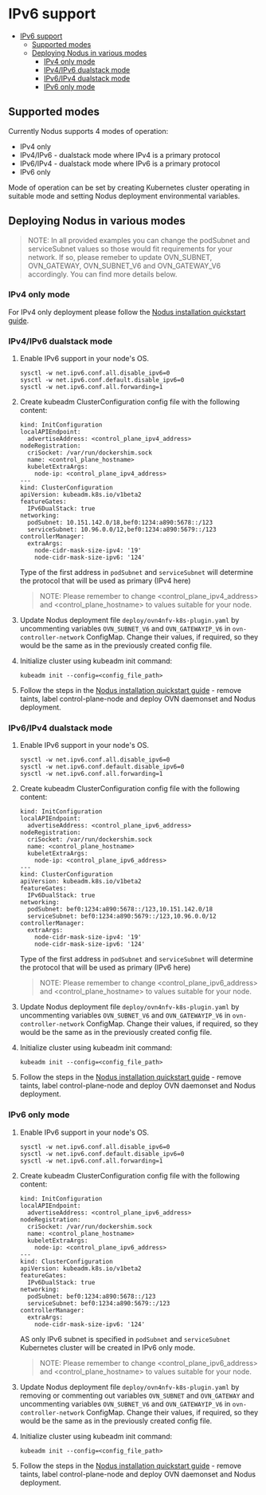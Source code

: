 # IPv6 support

- [IPv6 support](#ipv6-support)
  - [Supported modes](#supported-modes)
  - [Deploying Nodus in various modes](#deploying-nodus-in-various-modes)
    - [IPv4 only mode](#ipv4-only-mode)
    - [IPv4/IPv6 dualstack mode](#ipv4ipv6-dualstack-mode)
    - [IPv6/IPv4 dualstack mode](#ipv6ipv4-dualstack-mode)
    - [IPv6 only mode](#ipv6-only-mode)

## Supported modes

Currently Nodus supports 4 modes of operation:

- IPv4 only
- IPv4/IPv6 - dualstack mode where IPv4 is a primary protocol
- IPv6/IPv4 - dualstack mode where IPv6 is a primary protocol
- IPv6 only

Mode of operation can be set by creating Kubernetes cluster operating in suitable mode and setting Nodus deployment environmental variables.

## Deploying Nodus in various modes

> NOTE: In all provided examples you can change the podSubnet and serviceSubnet values so those would fit requirements for your network. If so, please remeber to update OVN_SUBNET, OVN_GATEWAY, OVN_SUBNET_V6 and OVN_GATEWAY_V6 accordingly. You can find more details below.

### IPv4 only mode

For IPv4 only deployment please follow the [Nodus installation quickstart guide](https://github.com/akraino-edge-stack/icn-nodus#quickstart-installation-guide).

### IPv4/IPv6 dualstack mode

1. Enable IPv6 support in your node's OS.

    ```
    sysctl -w net.ipv6.conf.all.disable_ipv6=0
    sysctl -w net.ipv6.conf.default.disable_ipv6=0
    sysctl -w net.ipv6.conf.all.forwarding=1
    ```

2. Create kubeadm ClusterConfiguration config file with the following content:

    ```
    kind: InitConfiguration
    localAPIEndpoint:
      advertiseAddress: <control_plane_ipv4_address>
    nodeRegistration:
      criSocket: /var/run/dockershim.sock
      name: <control_plane_hostname>
      kubeletExtraArgs:
        node-ip: <control_plane_ipv4_address>
    ---
    kind: ClusterConfiguration
    apiVersion: kubeadm.k8s.io/v1beta2
    featureGates:
      IPv6DualStack: true
    networking:
      podSubnet: 10.151.142.0/18,bef0:1234:a890:5678::/123
      serviceSubnet: 10.96.0.0/12,bef0:1234:a890:5679::/123
    controllerManager:
      extraArgs:
        node-cidr-mask-size-ipv4: '19'
        node-cidr-mask-size-ipv6: '124'
    ```
    Type of the first address in `podSubnet` and `serviceSubnet` will determine the protocol that will be used as primary (IPv4 here)

    >NOTE: Please remember to change \<control_plane_ipv4_address\> and \<control_plane_hostname\> to values suitable for your node.

3. Update Nodus deployment file `deploy/ovn4nfv-k8s-plugin.yaml` by uncommenting variables `OVN_SUBNET_V6` and `OVN_GATEWAYIP_V6` in `ovn-controller-network` ConfigMap. Change their values, if required, so they would be the same as in the previously created config file.

4. Initialize cluster using kubeadm init command:

    ```
    kubeadm init --config=<config_file_path>
    ```

5. Follow the steps in the [Nodus installation quickstart guide](https://github.com/akraino-edge-stack/icn-nodus#quickstart-installation-guide) - remove taints, label control-plane-node and deploy OVN daemonset and Nodus deployment.

### IPv6/IPv4 dualstack mode

1. Enable IPv6 support in your node's OS.

    ```
    sysctl -w net.ipv6.conf.all.disable_ipv6=0
    sysctl -w net.ipv6.conf.default.disable_ipv6=0
    sysctl -w net.ipv6.conf.all.forwarding=1
    ```

2. Create kubeadm ClusterConfiguration config file with the following content:

    ```
    kind: InitConfiguration
    localAPIEndpoint:
      advertiseAddress: <control_plane_ipv6_address>
    nodeRegistration:
      criSocket: /var/run/dockershim.sock
      name: <control_plane_hostname>
      kubeletExtraArgs:
        node-ip: <control_plane_ipv6_address>
    ---
    kind: ClusterConfiguration
    apiVersion: kubeadm.k8s.io/v1beta2
    featureGates:
      IPv6DualStack: true
    networking:
      podSubnet: bef0:1234:a890:5678::/123,10.151.142.0/18
      serviceSubnet: bef0:1234:a890:5679::/123,10.96.0.0/12
    controllerManager:
      extraArgs:
        node-cidr-mask-size-ipv4: '19'
        node-cidr-mask-size-ipv6: '124'
    ```
    Type of the first address in `podSubnet` and `serviceSubnet` will determine the protocol that will be used as primary (IPv6 here)

    >NOTE: Please remember to change \<control_plane_ipv6_address\> and \<control_plane_hostname\> to values suitable for your node.

3. Update Nodus deployment file `deploy/ovn4nfv-k8s-plugin.yaml` by uncommenting variables `OVN_SUBNET_V6` and `OVN_GATEWAYIP_V6` in `ovn-controller-network` ConfigMap. Change their values, if required, so they would be the same as in the previously created config file.

4. Initialize cluster using kubeadm init command:

    ```
    kubeadm init --config=<config_file_path>
    ```

5. Follow the steps in the [Nodus installation quickstart guide](https://github.com/akraino-edge-stack/icn-nodus#quickstart-installation-guide) - remove taints, label control-plane-node and deploy OVN daemonset and Nodus deployment.

### IPv6 only mode

1. Enable IPv6 support in your node's OS.

    ```
    sysctl -w net.ipv6.conf.all.disable_ipv6=0
    sysctl -w net.ipv6.conf.default.disable_ipv6=0
    sysctl -w net.ipv6.conf.all.forwarding=1
    ```

2. Create kubeadm ClusterConfiguration config file with the following content:

    ```
    kind: InitConfiguration
    localAPIEndpoint:
      advertiseAddress: <control_plane_ipv6_address>
    nodeRegistration:
      criSocket: /var/run/dockershim.sock
      name: <control_plane_hostname>
      kubeletExtraArgs:
        node-ip: <control_plane_ipv6_address>
    ---
    kind: ClusterConfiguration
    apiVersion: kubeadm.k8s.io/v1beta2
    featureGates:
      IPv6DualStack: true
    networking:
      podSubnet: bef0:1234:a890:5678::/123
      serviceSubnet: bef0:1234:a890:5679::/123
    controllerManager:
      extraArgs:
        node-cidr-mask-size-ipv6: '124'
    ```
    AS only IPv6 subnet is specified in `podSubnet` and `serviceSubnet` Kubernetes cluster will be created in IPv6 only mode.

    >NOTE: Please remember to change \<control_plane_ipv6_address\> and \<control_plane_hostname\> to values suitable for your node.

3. Update Nodus deployment file `deploy/ovn4nfv-k8s-plugin.yaml` by removing or commenting out variables `OVN_SUBNET` and `OVN_GATEWAY` and uncommenting variables `OVN_SUBNET_V6` and `OVN_GATEWAYIP_V6` in `ovn-controller-network` ConfigMap. Change their values, if required, so they would be the same as in the previously created config file.

4. Initialize cluster using kubeadm init command:

    ```
    kubeadm init --config=<config_file_path>
    ```

5. Follow the steps in the [Nodus installation quickstart guide](https://github.com/akraino-edge-stack/icn-nodus#quickstart-installation-guide) - remove taints, label control-plane-node and deploy OVN daemonset and Nodus deployment.